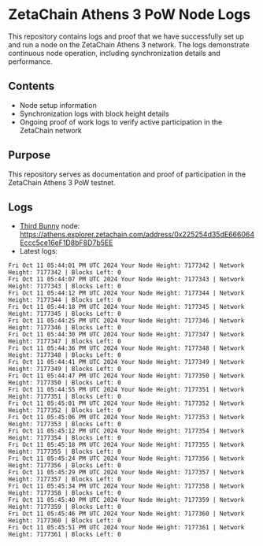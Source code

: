 # ZetaChain Athens 3 PoW Node Logs
This repository contains logs and proof that we have successfully set up and run a node on the ZetaChain Athens 3 network. The logs demonstrate continuous node operation, including synchronization details and performance.

## Contents
- Node setup information
- Synchronization logs with block height details
- Ongoing proof of work logs to verify active participation in the ZetaChain network

## Purpose
This repository serves as documentation and proof of participation in the ZetaChain Athens 3 PoW testnet.

## Logs

- [Third Bunny](https://thirdbunny.xyz/) node: https://athens.explorer.zetachain.com/address/0x225254d35dE666064Eccc5ce16eF1D8bF8D7b5EE
- Latest logs:
```
Fri Oct 11 05:44:01 PM UTC 2024 Your Node Height: 7177342 | Network Height: 7177342 | Blocks Left: 0
Fri Oct 11 05:44:07 PM UTC 2024 Your Node Height: 7177343 | Network Height: 7177343 | Blocks Left: 0
Fri Oct 11 05:44:12 PM UTC 2024 Your Node Height: 7177344 | Network Height: 7177344 | Blocks Left: 0
Fri Oct 11 05:44:18 PM UTC 2024 Your Node Height: 7177345 | Network Height: 7177345 | Blocks Left: 0
Fri Oct 11 05:44:25 PM UTC 2024 Your Node Height: 7177346 | Network Height: 7177346 | Blocks Left: 0
Fri Oct 11 05:44:30 PM UTC 2024 Your Node Height: 7177347 | Network Height: 7177347 | Blocks Left: 0
Fri Oct 11 05:44:36 PM UTC 2024 Your Node Height: 7177348 | Network Height: 7177348 | Blocks Left: 0
Fri Oct 11 05:44:41 PM UTC 2024 Your Node Height: 7177349 | Network Height: 7177349 | Blocks Left: 0
Fri Oct 11 05:44:47 PM UTC 2024 Your Node Height: 7177350 | Network Height: 7177350 | Blocks Left: 0
Fri Oct 11 05:44:55 PM UTC 2024 Your Node Height: 7177351 | Network Height: 7177351 | Blocks Left: 0
Fri Oct 11 05:45:01 PM UTC 2024 Your Node Height: 7177352 | Network Height: 7177352 | Blocks Left: 0
Fri Oct 11 05:45:06 PM UTC 2024 Your Node Height: 7177353 | Network Height: 7177353 | Blocks Left: 0
Fri Oct 11 05:45:12 PM UTC 2024 Your Node Height: 7177354 | Network Height: 7177354 | Blocks Left: 0
Fri Oct 11 05:45:18 PM UTC 2024 Your Node Height: 7177355 | Network Height: 7177355 | Blocks Left: 0
Fri Oct 11 05:45:24 PM UTC 2024 Your Node Height: 7177356 | Network Height: 7177356 | Blocks Left: 0
Fri Oct 11 05:45:29 PM UTC 2024 Your Node Height: 7177357 | Network Height: 7177357 | Blocks Left: 0
Fri Oct 11 05:45:34 PM UTC 2024 Your Node Height: 7177358 | Network Height: 7177358 | Blocks Left: 0
Fri Oct 11 05:45:40 PM UTC 2024 Your Node Height: 7177359 | Network Height: 7177359 | Blocks Left: 0
Fri Oct 11 05:45:46 PM UTC 2024 Your Node Height: 7177360 | Network Height: 7177360 | Blocks Left: 0
Fri Oct 11 05:45:51 PM UTC 2024 Your Node Height: 7177361 | Network Height: 7177361 | Blocks Left: 0
```
